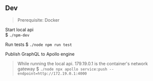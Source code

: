 ## Dev

> Prerequisite: Docker

Start local api  
$ `./npm-dev` 

Run tests
$ `./node npm run test`

Publish GraphQL to Apollo engine  
> While running the local api. 179.19.0.1 is the container's network gateway
$ `./node npx apollo service:push --endpoint=http://172.19.0.1:4000`
